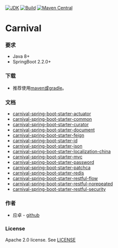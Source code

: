 [![JDK](http://img.shields.io/badge/JDK-v8.0-yellow.svg)](http://www.oracle.com/technetwork/java/javase/downloads/index.html)
[![Build](http://img.shields.io/badge/Build-Maven_2-green.svg)](https://maven.apache.org/)
[![Maven Central](https://img.shields.io/maven-central/v/com.github.yingzhuo/carnival.svg?label=Maven%20Central)](https://search.maven.org/search?q=g:%22com.github.yingzhuo%22%20AND%20a:%22carnival%22)

# Carnival

### 要求

* Java 8+
* SpringBoot 2.2.0+

### 下载

* 推荐使用[maven或gradle](https://search.maven.org/search?q=carnival)。

### 文档

* [carnival-spring-boot-starter-actuator](./carnival-spring-boot-starter-actuator)
* [carnival-spring-boot-starter-common](./carnival-spring-boot-starter-common)
* [carnival-spring-boot-starter-curator](./carnival-spring-boot-starter-curator)
* [carnival-spring-boot-starter-document](./carnival-spring-boot-starter-document)
* [carnival-spring-boot-starter-feign](./carnival-spring-boot-starter-feign)
* [carnival-spring-boot-starter-id](./carnival-spring-boot-starter-id)
* [carnival-spring-boot-starter-json](./carnival-spring-boot-starter-json)
* [carnival-spring-boot-starter-localization-china](./carnival-spring-boot-starter-localization-china)
* [carnival-spring-boot-starter-mvc](./carnival-spring-boot-starter-mvc)
* [carnival-spring-boot-starter-password](./carnival-spring-boot-starter-password)
* [carnival-spring-boot-starter-patchca](./carnival-spring-boot-starter-patchca)
* [carnival-spring-boot-starter-redis](./carnival-spring-boot-starter-redis)
* [carnival-spring-boot-starter-restful-flow](./carnival-spring-boot-starter-restful-flow)
* [carnival-spring-boot-starter-restful-norepeated](./carnival-spring-boot-starter-restful-norepeated)
* [carnival-spring-boot-starter-restful-security](./carnival-spring-boot-starter-restful-security)

### 作者

* 应卓 - [github](https://github.com/yingzhuo)

### License

Apache 2.0 license. See [LICENSE](./LICENSE)
